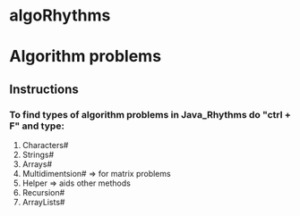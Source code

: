 # algoRhythms
# Algorithm problems

## Instructions

### To find types of algorithm problems in Java_Rhythms do "ctrl + F" and type:
1. Characters#
2. Strings#
3. Arrays#
4. Multidimentsion# => for matrix problems
5. Helper => aids other methods 
6. Recursion#
7. ArrayLists#

